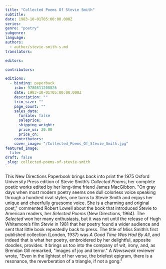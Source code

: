 ```yaml
---
title: "Collected Poems Of Stevie Smith"
subtitle:
date: 1983-10-01T05:00:00.000Z
series:
genre: "poetry"
subgenre:
language:
authors:
  - author/stevie-smith-s.md
translators:

editors:

contributors:

editions:
  - binding: paperback
    isbn: 9780811208826
    date: 1983-10-01T05:00:00.000Z
    description: ""
    trim_size: ""
    page_count: ""
    sales_data:
      forsale: false
      saleprice:
      shipping_weight:
      price_us: 30.00
      price_cn:
    contributors:
    cover_image: "/Collected_Poems_Of_Stevie_Smith.jpg"
featured_image:
  file:
draft: false
_slug: collected-poems-of-stevie-smith
---
```


This New Directions Paperbook brings back into print the 1975 Oxford University Press edition of Stevie Smith’s _Collected Poems_, her complete poetic works edited by her long-time friend James MacGibbon. "On gray days when most modern poetry seems one dull colorless voice speaking through a hundred rival styles, one turns to Stevie Smith and enjoys her unique and cheerfully gruesome voice. She is a charming and original poet," commented Robert Lowell about the book that introduced Stevie to American readers, her _Selected Poems_ (New Directions, 1964). The _Selected_ won her many enthusiasts, but it was not until the release of Hugh Whitemore’s film _Stevie_ in 1981 that her poetry found a wider audience and sent that little book repeatedly back to press. The title of Miss Smith’s first published collection (London, 1937) was _A Good Time Was Had By All_, and indeed that is what her poetry, embroidered by her delightful, apposite doodles, provides. It brings us too into the company of wit, irony, and, as Brendan Gill remarked, "images of joy and terror." A _Newsweek_ reviewer wrote, "Even in the lightest of her verse, the briefest epigram, there is a resonance, the reverberation of a triangle, if not a gong."

